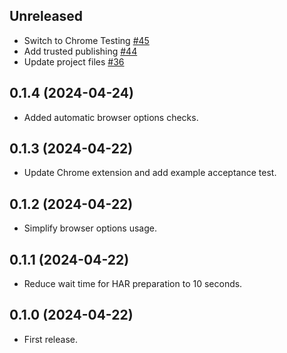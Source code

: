 ## Unreleased

- Switch to Chrome Testing [#45](https://github.com/hlascelles/ferrum-har/pull/45)
- Add trusted publishing [#44](https://github.com/hlascelles/ferrum-har/pull/44)
- Update project files [#36](https://github.com/hlascelles/ferrum-har/pull/36)

## 0.1.4 (2024-04-24)

* Added automatic browser options checks.

## 0.1.3 (2024-04-22)

* Update Chrome extension and add example acceptance test.

## 0.1.2 (2024-04-22)

* Simplify browser options usage.

## 0.1.1 (2024-04-22)

* Reduce wait time for HAR preparation to 10 seconds.

## 0.1.0 (2024-04-22)

* First release.
